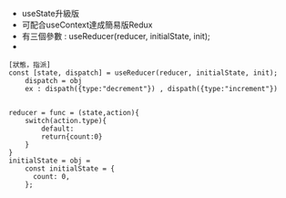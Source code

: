 - useState升級版
- 可配合useContext達成簡易版Redux
- 有三個參數 : useReducer(reducer, initialState, init);
- 
```
[狀態，指派]
const [state, dispatch] = useReducer(reducer, initialState, init);
    dispatch = obj
    ex : dispath({type:"decrement"}) , dispath({type:"increment"})


reducer = func = (state,action){
    switch(action.type){
        default:
        return{count:0}
    }
}
initialState = obj = 
    const initialState = {
      count: 0,
    };
```